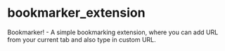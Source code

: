 # bookmarker_extension
Bookmarker! - A simple bookmarking extension, where you can add URL from your current tab and also type in custom URL.
